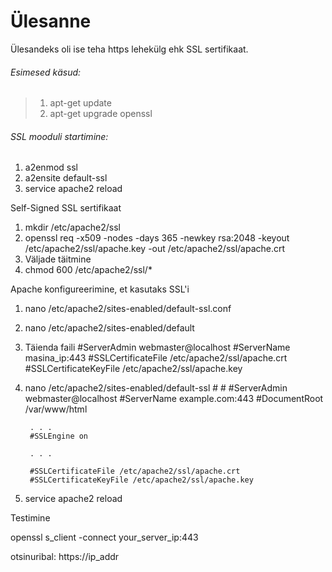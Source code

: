 # Ülesanne
Ülesandeks oli ise teha https lehekülg ehk SSL sertifikaat.

###### Esimesed käsud:

> 1. apt-get update
> 2. apt-get upgrade openssl

###### SSL mooduli startimine:

1. a2enmod ssl
2. a2ensite default-ssl
3. service apache2 reload

Self-Signed SSL sertifikaat

1. mkdir /etc/apache2/ssl
2. openssl req -x509 -nodes -days 365 -newkey rsa:2048 -keyout /etc/apache2/ssl/apache.key -out /etc/apache2/ssl/apache.crt
3. Väljade täitmine
4. chmod 600 /etc/apache2/ssl/*

Apache konfigureerimine, et kasutaks SSL'i

1. nano /etc/apache2/sites-enabled/default-ssl.conf
2. nano /etc/apache2/sites-enabled/default
3. Täienda faili
	#ServerAdmin webmaster@localhost
	#ServerName masina_ip:443
	#SSLCertificateFile /etc/apache2/ssl/apache.crt
	#SSLCertificateKeyFile /etc/apache2/ssl/apache.key
4. nano /etc/apache2/sites-enabled/default-ssl
	#<IfModule mod_ssl.c>
    #<VirtualHost _default_:443>
        #ServerAdmin webmaster@localhost
        #ServerName example.com:443
        #DocumentRoot /var/www/html

        . . .
        #SSLEngine on

        . . .

        #SSLCertificateFile /etc/apache2/ssl/apache.crt
        #SSLCertificateKeyFile /etc/apache2/ssl/apache.key
4. service apache2 reload

Testimine

openssl s_client -connect your_server_ip:443

otsinuribal: https://ip_addr

